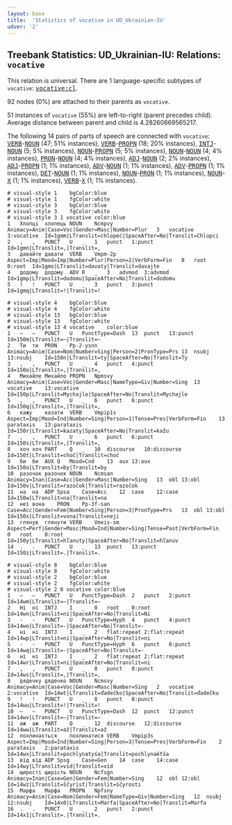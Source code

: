 ```yaml
---
layout: base
title:  'Statistics of vocative in UD_Ukrainian-IU'
udver: '2'
---
```


## Treebank Statistics: UD_Ukrainian-IU: Relations: `vocative`

This relation is universal.
There are 1 language-specific subtypes of `vocative`: <tt><a href="uk_iu-dep-vocative-cl.html">vocative:cl</a></tt>.

92 nodes (0%) are attached to their parents as `vocative`.

51 instances of `vocative` (55%) are left-to-right (parent precedes child).
Average distance between parent and child is 4.28260869565217.

The following 14 pairs of parts of speech are connected with `vocative`: <tt><a href="uk_iu-pos-VERB.html">VERB</a></tt>-<tt><a href="uk_iu-pos-NOUN.html">NOUN</a></tt> (47; 51% instances), <tt><a href="uk_iu-pos-VERB.html">VERB</a></tt>-<tt><a href="uk_iu-pos-PROPN.html">PROPN</a></tt> (18; 20% instances), <tt><a href="uk_iu-pos-INTJ.html">INTJ</a></tt>-<tt><a href="uk_iu-pos-NOUN.html">NOUN</a></tt> (5; 5% instances), <tt><a href="uk_iu-pos-NOUN.html">NOUN</a></tt>-<tt><a href="uk_iu-pos-PROPN.html">PROPN</a></tt> (5; 5% instances), <tt><a href="uk_iu-pos-NOUN.html">NOUN</a></tt>-<tt><a href="uk_iu-pos-NOUN.html">NOUN</a></tt> (4; 4% instances), <tt><a href="uk_iu-pos-PRON.html">PRON</a></tt>-<tt><a href="uk_iu-pos-NOUN.html">NOUN</a></tt> (4; 4% instances), <tt><a href="uk_iu-pos-ADJ.html">ADJ</a></tt>-<tt><a href="uk_iu-pos-NOUN.html">NOUN</a></tt> (2; 2% instances), <tt><a href="uk_iu-pos-ADJ.html">ADJ</a></tt>-<tt><a href="uk_iu-pos-PROPN.html">PROPN</a></tt> (1; 1% instances), <tt><a href="uk_iu-pos-ADV.html">ADV</a></tt>-<tt><a href="uk_iu-pos-NOUN.html">NOUN</a></tt> (1; 1% instances), <tt><a href="uk_iu-pos-ADV.html">ADV</a></tt>-<tt><a href="uk_iu-pos-PROPN.html">PROPN</a></tt> (1; 1% instances), <tt><a href="uk_iu-pos-DET.html">DET</a></tt>-<tt><a href="uk_iu-pos-NOUN.html">NOUN</a></tt> (1; 1% instances), <tt><a href="uk_iu-pos-NOUN.html">NOUN</a></tt>-<tt><a href="uk_iu-pos-PRON.html">PRON</a></tt> (1; 1% instances), <tt><a href="uk_iu-pos-NOUN.html">NOUN</a></tt>-<tt><a href="uk_iu-pos-X.html">X</a></tt> (1; 1% instances), <tt><a href="uk_iu-pos-VERB.html">VERB</a></tt>-<tt><a href="uk_iu-pos-X.html">X</a></tt> (1; 1% instances).


~~~ conllu
# visual-style 1	bgColor:blue
# visual-style 1	fgColor:white
# visual-style 3	bgColor:blue
# visual-style 3	fgColor:white
# visual-style 3 1 vocative	color:blue
1	Хлопці	хлопець	NOUN	Ncmpvy	Animacy=Anim|Case=Voc|Gender=Masc|Number=Plur	3	vocative	3:vocative	Id=1gmm|LTranslit=chlopeć|SpaceAfter=No|Translit=Chlopci
2	,	,	PUNCT	U	_	1	punct	1:punct	Id=1gmn|LTranslit=,|Translit=,
3	давайте	давати	VERB	Vmpm-2p	Aspect=Imp|Mood=Imp|Number=Plur|Person=2|VerbForm=Fin	0	root	0:root	Id=1gmo|LTranslit=davaty|Translit=davajte
4	додому	додому	ADV	R	_	3	advmod	3:advmod	Id=1gmp|LTranslit=dodomu|SpaceAfter=No|Translit=dodomu
5	!	!	PUNCT	U	_	3	punct	3:punct	Id=1gmq|LTranslit=!|Translit=!

~~~


~~~ conllu
# visual-style 4	bgColor:blue
# visual-style 4	fgColor:white
# visual-style 13	bgColor:blue
# visual-style 13	fgColor:white
# visual-style 13 4 vocative	color:blue
1	—	—	PUNCT	U	PunctType=Dash	13	punct	13:punct	Id=150m|LTranslit=—|Translit=—
2	Ти	ти	PRON	Pp-2-ysnn	Animacy=Anim|Case=Nom|Number=Sing|Person=2|PronType=Prs	13	nsubj	13:nsubj	Id=150n|LTranslit=ty|SpaceAfter=No|Translit=Ty
3	,	,	PUNCT	U	_	4	punct	4:punct	Id=150o|LTranslit=,|Translit=,
4	Михайле	Михайло	PROPN	Npmsvy	Animacy=Anim|Case=Voc|Gender=Masc|NameType=Giv|Number=Sing	13	vocative	13:vocative	Id=150p|LTranslit=Mychajlo|SpaceAfter=No|Translit=Mychajle
5	,	,	PUNCT	U	_	6	punct	6:punct	Id=150q|LTranslit=,|Translit=,
6	кажу	казати	VERB	Vmpip1s	Aspect=Imp|Mood=Ind|Number=Sing|Person=1|Tense=Pres|VerbForm=Fin	13	parataxis	13:parataxis	Id=150r|LTranslit=kazaty|SpaceAfter=No|Translit=kažu
7	,	,	PUNCT	U	_	6	punct	6:punct	Id=150s|LTranslit=,|Translit=,
8	хоч	хоч	PART	Q	_	10	discourse	10:discourse	Id=150t|LTranslit=choč|Translit=choč
9	би	би	AUX	Q	Mood=Cnd	13	aux	13:aux	Id=150u|LTranslit=by|Translit=by
10	разочок	разочок	NOUN	Ncmsan	Animacy=Inan|Case=Acc|Gender=Masc|Number=Sing	13	obl	13:obl	Id=150v|LTranslit=razočok|Translit=razočok
11	на	на	ADP	Spsa	Case=Acc	12	case	12:case	Id=150w|LTranslit=na|Translit=na
12	неї	вона	PRON	Pp-3f-san	Case=Acc|Gender=Fem|Number=Sing|Person=3|PronType=Prs	13	obl	13:obl	Id=150x|LTranslit=vona|Translit=neji
13	глянув	глянути	VERB	Vmeis-sm	Aspect=Perf|Gender=Masc|Mood=Ind|Number=Sing|Tense=Past|VerbForm=Fin	0	root	0:root	Id=150y|LTranslit=hľаnuty|SpaceAfter=No|Translit=hľаnuv
14	.	.	PUNCT	U	_	13	punct	13:punct	Id=150z|LTranslit=.|Translit=.

~~~


~~~ conllu
# visual-style 8	bgColor:blue
# visual-style 8	fgColor:white
# visual-style 2	bgColor:blue
# visual-style 2	fgColor:white
# visual-style 2 8 vocative	color:blue
1	—	—	PUNCT	U	PunctType=Dash	2	punct	2:punct	Id=14wm|LTranslit=—|Translit=—
2	Ні	ні	INTJ	I	_	0	root	0:root	Id=14wn|LTranslit=ni|SpaceAfter=No|Translit=Ni
3	-	-	PUNCT	U	PunctType=Hyph	4	punct	4:punct	Id=14wo|LTranslit=-|SpaceAfter=No|Translit=-
4	ні	ні	INTJ	I	_	2	flat:repeat	2:flat:repeat	Id=14wp|LTranslit=ni|SpaceAfter=No|Translit=ni
5	-	-	PUNCT	U	PunctType=Hyph	6	punct	6:punct	Id=14wq|LTranslit=-|SpaceAfter=No|Translit=-
6	ні	ні	INTJ	I	_	2	flat:repeat	2:flat:repeat	Id=14wr|LTranslit=ni|SpaceAfter=No|Translit=ni
7	,	,	PUNCT	U	_	8	punct	8:punct	Id=14ws|LTranslit=,|Translit=,
8	дядечку	дядечко	NOUN	Ncmsvy	Animacy=Anim|Case=Voc|Gender=Masc|Number=Sing	2	vocative	2:vocative	Id=14wt|LTranslit=ďаdečko|SpaceAfter=No|Translit=ďаdečku
9	!	!	PUNCT	U	_	8	punct	8:punct	Id=14wu|LTranslit=!|Translit=!
10	—	—	PUNCT	U	PunctType=Dash	12	punct	12:punct	Id=14wv|LTranslit=—|Translit=—
11	аж	аж	PART	Q	_	12	discourse	12:discourse	Id=14ww|LTranslit=až|Translit=až
12	похлинається	похлинатися	VERB	Vmpip3s	Aspect=Imp|Mood=Ind|Number=Sing|Person=3|Tense=Pres|VerbForm=Fin	2	parataxis	2:parataxis	Id=14wx|LTranslit=pochlynatyśа|Translit=pochlynaěťśа
13	від	від	ADP	Spsg	Case=Gen	14	case	14:case	Id=14wy|LTranslit=vid|Translit=vid
14	щирості	щирість	NOUN	Ncfsgn	Animacy=Inan|Case=Gen|Gender=Fem|Number=Sing	12	obl	12:obl	Id=14wz|LTranslit=ščyrisť|Translit=ščyrosti
15	Марфа	Марфа	PROPN	Npfsny	Animacy=Anim|Case=Nom|Gender=Fem|NameType=Giv|Number=Sing	12	nsubj	12:nsubj	Id=14x0|LTranslit=Marfa|SpaceAfter=No|Translit=Marfa
16	.	.	PUNCT	U	_	2	punct	2:punct	Id=14x1|LTranslit=.|Translit=.

~~~


